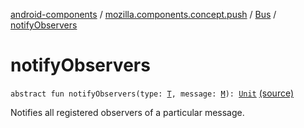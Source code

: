 [android-components](../../index.md) / [mozilla.components.concept.push](../index.md) / [Bus](index.md) / [notifyObservers](./notify-observers.md)

# notifyObservers

`abstract fun notifyObservers(type: `[`T`](index.md#T)`, message: `[`M`](index.md#M)`): `[`Unit`](https://kotlinlang.org/api/latest/jvm/stdlib/kotlin/-unit/index.html) [(source)](https://github.com/mozilla-mobile/android-components/blob/master/components/concept/push/src/main/java/mozilla/components/concept/push/Bus.kt#L60)

Notifies all registered observers of a particular message.

